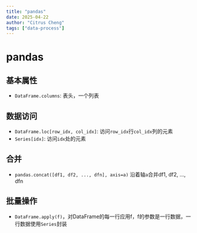 ```yaml
---
title: "pandas"
date: 2025-04-22
author: "Citrus Cheng"
tags: ["data-process"]
---
```


# pandas
## 基本属性

* `DataFrame.columns`: 表头，一个列表

## 数据访问

* `DataFrame.loc[row_idx, col_idx]`: 访问`row_idx`行`col_idx`列的元素
* `Series[idx]`: 访问`idx`处的元素 

## 合并

* `pandas.concat([df1, df2, ..., dfn], axis=a)` 沿着轴`a`合并df1, df2, ..., dfn

## 批量操作

* `DataFrame.apply(f)`，对DataFrame的每一行应用f，f的参数是一行数据，一行数据使用`Series`封装